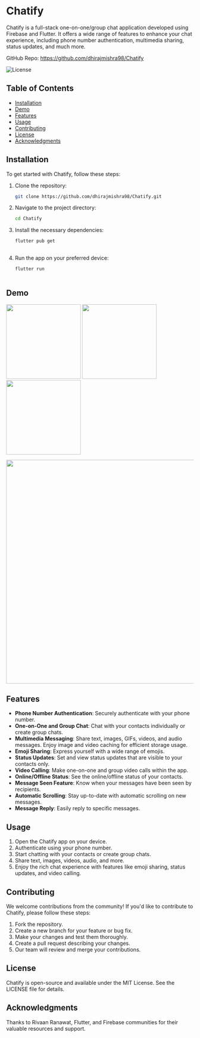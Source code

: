 # Chatify
Chatify is a full-stack one-on-one/group chat application developed using Firebase and Flutter. It offers a wide range of features to enhance your chat experience, including phone number authentication, multimedia sharing, status updates, and much more.

GitHub Repo: https://github.com/dhirajmishra98/Chatify


![License](https://img.shields.io/github/license/dhirajmishra98/Chatify)

## Table of Contents

- [Installation](#installation)
- [Demo](#demo)
- [Features](#features)
- [Usage](#usage)
- [Contributing](#contributing)
- [License](#license)
- [Acknowledgments](#acknowledgments)

## Installation

To get started with Chatify, follow these steps:

1. Clone the repository:
   ```bash
   git clone https://github.com/dhirajmishra98/Chatify.git
   
2. Navigate to the project directory:
   ```bash
   cd Chatify
   
3. Install the necessary dependencies:
   ```bash
   flutter pub get
  
4. Run the app on your preferred device:
   ```bash
   flutter run
  
## Demo 
<p float="left">
  <img src="https://github.com/dhirajmishra98/Chatify/assets/95682044/6e8f8426-a45c-4cf1-9797-791e0d6472eb" width="200" /> 
    <img src="https://github.com/dhirajmishra98/Chatify/assets/95682044/b52e0cca-9c23-4716-acd0-61108a867af0" width="200" /> 
   <img src="https://github.com/dhirajmishra98/Chatify/assets/95682044/17ea3b2b-f570-4d8d-b292-d3b60c5d2ab5" width="200" /> 
</p>
<p float="left">
  <img src="https://github.com/dhirajmishra98/Chatify/assets/95682044/2861176e-1b24-4168-afc2-c4bbc7035ad1" width="600" />
</p>

## Features
<ul>

  <li><b>Phone Number Authentication</b>: Securely authenticate with your phone number.
  <li><b>One-on-One and Group Chat</b>: Chat with your contacts individually or create group chats.</li>
  <li><b>Multimedia Messaging</b>: Share text, images, GIFs, videos, and audio messages. Enjoy image and video caching for efficient storage usage.</li>
  <li><b>Emoji Sharing</b>: Express yourself with a wide range of emojis.</li>
  <li><b>Status Updates</b>: Set and view status updates that are visible to your contacts only.</li>
  <li><b>Video Calling</b>: Make one-on-one and group video calls within the app.</li>
  <li><b>Online/Offline Status</b>: See the online/offline status of your contacts.</li>
  <li><b>Message Seen Feature</b>: Know when your messages have been seen by recipients.
</li>
  <li><b>Automatic Scrolling</b>: Stay up-to-date with automatic scrolling on new messages.</li>
  <li><b>Message Reply</b>: Easily reply to specific messages.</li>
</ul>

## Usage
<ol>
  <li>Open the Chatify app on your device.</li>
  <li>Authenticate using your phone number.</li>
  <li>Start chatting with your contacts or create group chats.</li>
  <li>Share text, images, videos, audio, and more.</li>
  <li>Enjoy the rich chat experience with features like emoji sharing, status updates, and video calling.</li>
</ol>

## Contributing
We welcome contributions from the community! If you'd like to contribute to Chatify, please follow these steps:
<ol>
  <li>Fork the repository.</li>
  <li>Create a new branch for your feature or bug fix.</li>
  <li>Make your changes and test them thoroughly.</li>
  <li>Create a pull request describing your changes.</li>
  <li>Our team will review and merge your contributions.</li>
</ol>

## License
Chatify is open-source and available under the MIT License. See the LICENSE file for details.

## Acknowledgments
Thanks to Rivaan Ranawat, Flutter, and Firebase communities for their valuable resources and support.
